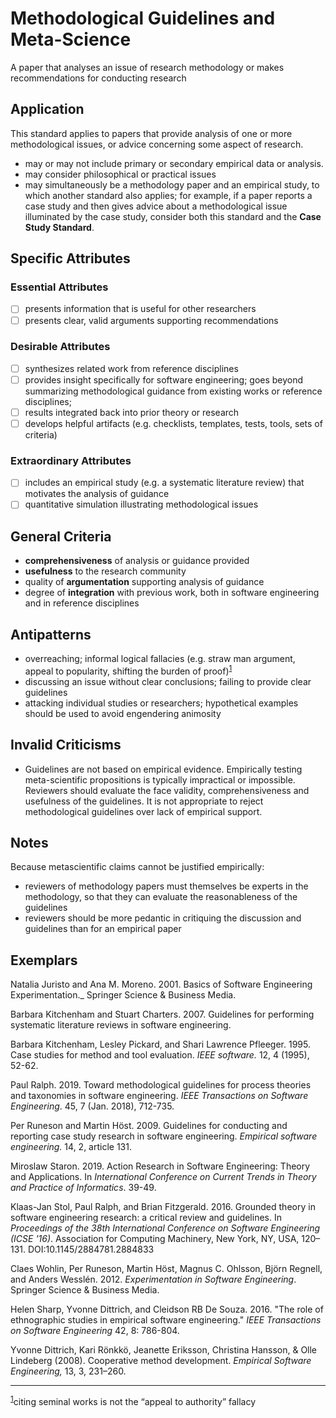 # Methodological Guidelines and Meta-Science
<standard name="Meta Science">

A paper that analyses an issue of research methodology or makes recommendations for conducting research

## Application

This standard applies to papers that provide analysis of one or more methodological issues, or advice concerning some aspect of research.

- may or may not include primary or secondary empirical data or analysis.
- may consider philosophical or practical issues
- may simultaneously be a methodology paper and an empirical study, to which another standard also applies; for example, if a paper reports a case study and then gives advice about a methodological issue illuminated by the case study, consider both this standard and the **Case Study Standard**.

## Specific Attributes

### Essential Attributes
<checklist name="Essential">

- [ ] presents information that is useful for other researchers
- [ ] presents clear, valid arguments supporting recommendations
  </checklist>
  
### Desirable Attributes
<checklist name="Desirable">

- [ ] synthesizes related work from reference disciplines
- [ ] provides insight specifically for software engineering; goes beyond summarizing methodological guidance from existing works or reference disciplines;
- [ ] results integrated back into prior theory or research
- [ ] develops helpful artifacts (e.g. checklists, templates, tests, tools, sets of criteria)
  </checklist>
  
### Extraordinary Attributes
<checklist name="Extraordinary">

- [ ] includes an empirical study (e.g. a systematic literature review) that motivates the analysis of guidance
- [ ] quantitative simulation illustrating methodological issues
  </checklist>
  
## General Criteria

- **comprehensiveness** of analysis or guidance provided
- **usefulness** to the research community
- quality of **argumentation** supporting analysis of guidance
- degree of **integration** with previous work, both in software engineering and in reference disciplines

## Antipatterns

- overreaching; informal logical fallacies (e.g. straw man argument, appeal to popularity, shifting the burden of proof)<sup>[1](myfootnote1)</sup> 
- discussing an issue without clear conclusions; failing to provide clear guidelines
- attacking individual studies or researchers; hypothetical examples should be used to avoid engendering animosity

## Invalid Criticisms

- Guidelines are not based on empirical evidence. Empirically testing meta-scientific propositions is typically impractical or impossible. Reviewers should evaluate the face validity, comprehensiveness and usefulness of the guidelines. It is not appropriate to reject methodological guidelines over lack of empirical support.

## Notes

Because metascientific claims cannot be justified empirically:

- reviewers of methodology papers must themselves be experts in the methodology, so that they can evaluate the reasonableness of the guidelines
- reviewers should be more pedantic in critiquing the discussion and guidelines than for an empirical paper

## Exemplars

Natalia Juristo and Ana M. Moreno. 2001. Basics of Software Engineering Experimentation._ Springer Science &amp; Business Media.

Barbara Kitchenham and Stuart Charters. 2007. Guidelines for performing systematic literature reviews in software engineering.

Barbara Kitchenham, Lesley Pickard, and Shari Lawrence Pfleeger. 1995. Case studies for method and tool evaluation. _IEEE software._ 12, 4 (1995), 52-62.

Paul Ralph. 2019. Toward methodological guidelines for process theories and taxonomies in software engineering. _IEEE Transactions on Software Engineering_. 45, 7 (Jan. 2018), 712-735.

Per Runeson and Martin Höst. 2009. Guidelines for conducting and reporting case study research in software engineering. _Empirical software engineering._ 14, 2, article 131.

Miroslaw Staron. 2019. Action Research in Software Engineering: Theory and Applications. In _International Conference on Current Trends in Theory and Practice of Informatics_. 39-49.

Klaas-Jan Stol, Paul Ralph, and Brian Fitzgerald. 2016. Grounded theory in software engineering research: a critical review and guidelines. In _Proceedings of the 38th International Conference on Software Engineering (ICSE &#39;16)_. Association for Computing Machinery, New York, NY, USA, 120–131. DOI:10.1145/2884781.2884833

Claes Wohlin, Per Runeson, Martin Höst, Magnus C. Ohlsson, Björn Regnell, and Anders Wesslén. 2012. _Experimentation in Software Engineering_. Springer Science &amp; Business Media.

Helen Sharp, Yvonne Dittrich, and Cleidson RB De Souza. 2016. &quot;The role of ethnographic studies in empirical software engineering.&quot; _IEEE Transactions on Software Engineering_ 42, 8: 786-804.

Yvonne Dittrich, Kari Rönkkö, Jeanette Eriksson, Christina Hansson, &amp; Olle Lindeberg (2008). Cooperative method development. _Empirical Software Engineering,_ 13, 3, 231–260.

---
<sup>[1](#myfootnote1)</sup>citing seminal works is not the “appeal to authority” fallacy

</standard>
